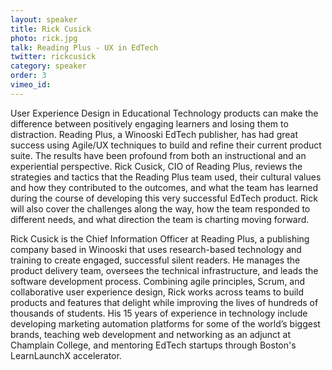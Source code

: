 ```yaml
---
layout: speaker
title: Rick Cusick
photo: rick.jpg
talk: Reading Plus - UX in EdTech
twitter: rickcusick
category: speaker
order: 3
vimeo_id:
---
```

User Experience Design in Educational Technology products can make the difference between positively engaging learners and losing them to distraction. Reading Plus, a Winooski EdTech publisher, has had great success using Agile/UX techniques to build and refine their current product suite. The results have been profound from both an instructional and an experiential perspective. Rick Cusick, CIO of Reading Plus, reviews the strategies and tactics that the Reading Plus team used, their cultural values and how they contributed to the outcomes, and what the team has learned during the course of developing this very successful EdTech product. Rick will also cover the challenges along the way, how the team responded to different needs, and what direction the team is charting moving forward.

Rick Cusick is the Chief Information Officer at Reading Plus, a publishing company based in Winooski that uses research-based technology and training to create engaged, successful silent readers. He manages the product delivery team, oversees the technical infrastructure, and leads the software development process.  Combining agile principles, Scrum, and collaborative user experience design, Rick works across teams to build products and features that delight while improving the lives of hundreds of thousands of students. His 15 years of experience in technology include developing marketing automation platforms for some of the world’s biggest brands, teaching web development and networking as an adjunct at Champlain College, and mentoring EdTech startups through Boston's LearnLaunchX accelerator.

